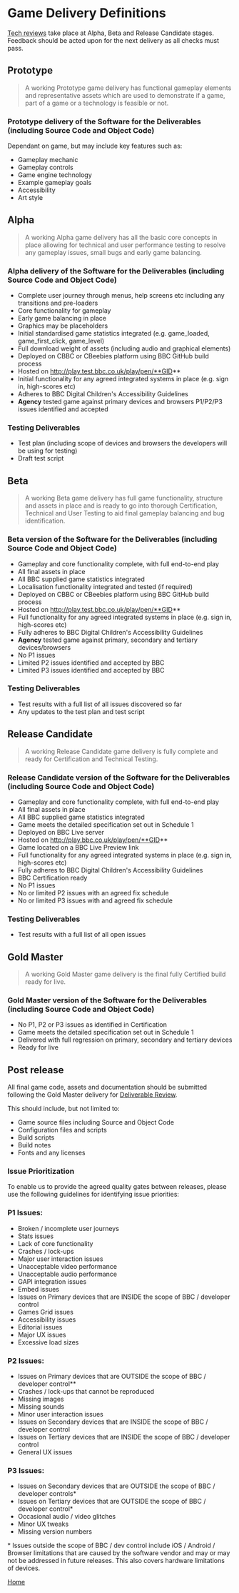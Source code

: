 # Game Delivery Definitions

[Tech reviews](tech-review.md) take place at Alpha, Beta and Release Candidate 
stages. Feedback should be acted upon for the next delivery as all checks 
must pass. 

## Prototype

> A working Prototype game delivery has functional gameplay elements and 
representative assets which are used to demonstrate if a game, part of a game
 or a technology is feasible or not.

### Prototype delivery of the Software for the Deliverables (including Source Code and Object Code)

Dependant on game, but may include key features such as:
  * Gameplay mechanic
  * Gameplay controls
  * Game engine technology
  * Example gameplay goals 
  * Accessibility
  * Art style

## Alpha

> A working Alpha game delivery has all the basic core concepts in place 
allowing for technical and user performance testing to resolve any gameplay 
issues, small bugs and early game balancing.

### Alpha delivery of the Software for the Deliverables (including Source Code and Object Code)

  * Complete user journey through menus, help screens etc including any 
  transitions and pre-loaders
  * Core functionality for gameplay
  * Early game balancing in place
  * Graphics may be placeholders
  * Initial standardised game statistics integrated (e.g. game_loaded, 
  game_first_click, game_level)
  * Full download weight of assets (including audio and graphical elements)
  * Deployed on CBBC or CBeebies platform using BBC GitHub build process
  * Hosted on http://play.test.bbc.co.uk/play/pen/**GID**
  * Initial functionality for any agreed integrated systems in place (e.g. 
  sign in, high-scores etc)
  * Adheres to BBC Digital Children's Accessibility Guidelines
  * **Agency** tested game against primary devices and browsers P1/P2/P3 issues 
  identified and accepted 

### Testing Deliverables

  * Test plan (including scope of devices and browsers the developers will 
  be using for testing)
  * Draft test script

## Beta

> A working Beta game delivery has full game functionality, structure and 
assets in place and is ready to go into thorough Certification, Technical and
 User Testing to aid final gameplay balancing and bug identification.

### Beta version of the Software for the Deliverables (including Source Code and Object Code)

  * Gameplay and core functionality complete, with full end-to-end play 
  * All final assets in place
  * All BBC supplied game statistics integrated 
  * Localisation functionality integrated and tested (if required)
  * Deployed on CBBC or CBeebies platform using BBC GitHub build process
  * Hosted on http://play.test.bbc.co.uk/play/pen/**GID**
  * Full functionality for any agreed integrated systems in place (e.g. sign 
  in, high-scores etc)
  * Fully adheres to BBC Digital Children's Accessibility Guidelines
  * **Agency** tested game against primary, secondary and tertiary devices/browsers
  * No P1 issues
  * Limited P2 issues identified and accepted by BBC
  * Limited P3 issues identified and accepted by BBC

### Testing Deliverables

  * Test results with a full list of all issues discovered so far
  * Any updates to the test plan and test script

## Release Candidate

> A working Release Candidate game delivery is fully complete and ready for 
Certification and Technical Testing.

### Release Candidate version of the Software for the Deliverables (including Source Code and Object Code)

  * Gameplay and core functionality complete, with full end-to-end play
  * All final assets in place 
  * All BBC supplied game statistics integrated
  * Game meets the detailed specification set out in Schedule 1
  * Deployed on BBC Live server
  * Hosted on http://play.bbc.co.uk/play/pen/**GID**
  * Game located on a BBC Live Preview link
  * Full functionality for any agreed integrated systems in place (e.g. sign 
  in, high-scores etc)
  * Fully adheres to BBC Digital Children's Accessibility Guidelines
  * BBC Certification ready 
  * No P1 issues
  * No or limited P2 issues with an agreed fix schedule
  * No or limited P3 issues with and agreed fix schedule

### Testing Deliverables

  * Test results with a full list of all open issues

## Gold Master

> A working Gold Master game delivery is the final fully Certified build ready for live.

### Gold Master version of the Software for the Deliverables (including Source Code and Object Code)

  * No P1, P2 or P3 issues as identified in Certification
  * Game meets the detailed specification set out in Schedule 1
  * Delivered with full regression on primary, secondary and tertiary devices
  * Ready for live

##  Post release

All final game code, assets and documentation should be submitted following 
the Gold Master delivery for [Deliverable Review](deliverable-review.md).

This should include, but not limited to:
  * Game source files including Source and Object Code
  * Configuration files and scripts
  * Build scripts
  * Build notes
  * Fonts and any licenses


### Issue Prioritization

To enable us to provide the agreed quality gates between releases, please use
 the following guidelines for identifying issue priorities:

### P1 Issues:

  * Broken / incomplete user journeys
  * Stats issues
  * Lack of core functionality
  * Crashes / lock-ups
  * Major user interaction issues
  * Unacceptable video performance
  * Unacceptable audio performance
  * GAPI integration issues
  * Embed issues
  * Issues on Primary devices that are INSIDE the scope of BBC / developer control
  * Games Grid issues
  * Accessibility issues
  * Editorial issues
  * Major UX issues
  * Excessive load sizes

### P2 Issues:

  * Issues on Primary devices that are OUTSIDE the scope of BBC / developer control**
  * Crashes / lock-ups that cannot be reproduced
  * Missing images
  * Missing sounds
  * Minor user interaction issues
  * Issues on Secondary devices that are INSIDE the scope of BBC / developer control
  * Issues on Tertiary devices that are INSIDE the scope of BBC / developer control
  * General UX issues

### P3 Issues:

  * Issues on Secondary devices that are OUTSIDE the scope of BBC / developer
   controls\*
  * Issues on Tertiary devices that are OUTSIDE the scope of BBC / developer 
  control\*
  * Occasional audio / video glitches
  * Minor UX tweaks
  * Missing version numbers

\* Issues outside the scope of BBC / dev control include iOS / Android / 
Browser limitations that are caused by the software vendor and may or may not
be addressed in future releases. This also covers hardware limitations of 
devices.

[Home](../README.md)